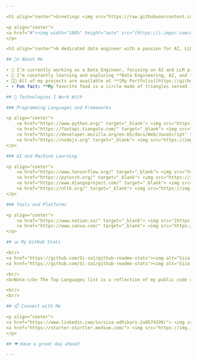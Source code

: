 ```yaml
---

<h1 align="center">Greetings <img src="https://raw.githubusercontent.com/MartinHeinz/MartinHeinz/master/wave.gif" width="30px"> from Siza Adhikari</h1>

<p align="center">
<a href="#"><img width="100%" height="auto" src="[https://i.imgur.com/e7dn2ol.png](https://storyset.com/illustration/data-processing/amico/animate?share=84063)" height="80px"/></a> 
</p>

<h3 align="center">A dedicated data engineer with a passion for AI, LLMs, and creating innovative projects</h3>

## 🙋‍♂️ About Me

- 🔭 I’m currently working as a Data Engineer, focusing on AI and LLM projects at **Leapfrog Technology**.
- 🌱 I’m constantly learning and exploring **Data Engineering, AI, and their applications**.
- 👨‍💻 All of my projects are available at **[My Portfolio](https://github.com/Si-za1)**.
- ⚡ Fun fact: **My favorite food is a circle made of triangles served in a square box!**

## 🚀 Technologies I Work With

### Programming Languages and Frameworks

<p align="center">
    <a href="https://www.python.org/" target="_blank"> <img src="https://img.icons8.com/color/48/000000/python.png"/> </a>
    <a href="https://fastapi.tiangolo.com/" target="_blank"> <img src="https://img.icons8.com/external-tal-revivo-color-tal-revivo/48/000000/external-fastapi-a-modern-web-framework-for-your-python-application-logo-color-tal-revivo.png"/> </a>
    <a href="https://developer.mozilla.org/en-US/docs/Web/JavaScript" target="_blank"> <img src="https://img.icons8.com/color/48/000000/javascript.png"/> </a>
    <a href="https://nodejs.org" target="_blank"> <img src="https://img.icons8.com/color/48/000000/nodejs.png"/> </a>  
</p>

### AI and Machine Learning

<p align="center">
    <a href="https://www.tensorflow.org/" target="_blank"> <img src="https://img.icons8.com/color/48/000000/tensorflow.png"/> </a>
    <a href="https://pytorch.org/" target="_blank"> <img src="https://img.icons8.com/color/48/000000/pytorch.png"/> </a>
    <a href="https://www.djangoproject.com/" target="_blank"> <img src="https://img.icons8.com/color/48/000000/django.png"/> </a>
    <a href="https://nltk.org/" target="_blank"> <img src="https://img.icons8.com/color/48/000000/nltk.png"/> </a>
</p>

### Tools and Platforms

<p align="center">
    <a href="https://www.notion.so/" target="_blank"> <img src="[https://img.icons8.com/ios-filled/50/000000/notion.png](https://www.notion.so/product)"/> </a>
    <a href="https://www.canva.com/" target="_blank"> <img src="https://img.icons8.com/color/48/000000/canva.png"/> </a>
</p>

## 📊 My GitHub Stats

<br/>
<a href="https://github.com/Si-za1/github-readme-stats"><img alt="Siza's GitHub Stats" src="https://github-readme-stats.vercel.app/api?username=Si-za1&show_icons=true&count_private=true&theme=react&hide_border=true&bg_color=0D1117" /></a>
<a href="https://github.com/Si-za1/github-readme-stats"><img alt="Siza's Top Languages" src="https://github-readme-stats.vercel.app/api/top-langs/?username=Si-za1&langs_count=8&count_private=true&layout=compact&theme=react&hide_border=true&bg_color=0D1117" /></a>

<br/>
<b>Note:</b> The Top Languages list is a reflection of my public code repositories and not indicative of my skill level or experience.

<br/>
<br/>

## 📫 Connect with Me

<p align="center">
<a href="https://www.linkedin.com/in/siza-adhikari-2a9574199/"> <img src="https://img.icons8.com/fluent/48/000000/linkedin.png"/> </a>
<a href="https://starter-startler.medium.com/"> <img src="https://img.icons8.com/bubbles/50/26e07f/medium-new.png"/> </a>
</p>

## ❤ Have a great day ahead!

---
```

